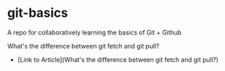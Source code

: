 # git-basics
A repo for collaboratively learning the basics of Git + Github


What's the difference between git fetch and git pull?
* [Link to Article](What's the difference between git fetch and git pull?)
